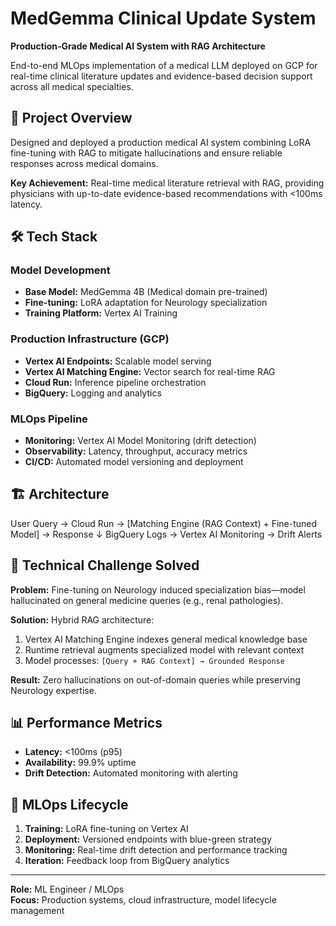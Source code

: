 # MedGemma Clinical Update System

**Production-Grade Medical AI System with RAG Architecture**

End-to-end MLOps implementation of a medical LLM deployed on GCP for real-time clinical literature updates and evidence-based decision support across all medical specialties.

## 🎯 Project Overview

Designed and deployed a production medical AI system combining LoRA fine-tuning with RAG to mitigate hallucinations and ensure reliable responses across medical domains.

**Key Achievement:** Real-time medical literature retrieval with RAG, providing physicians with up-to-date evidence-based recommendations with <100ms latency.

## 🛠 Tech Stack

### Model Development
- **Base Model:** MedGemma 4B (Medical domain pre-trained)
- **Fine-tuning:** LoRA adaptation for Neurology specialization
- **Training Platform:** Vertex AI Training

### Production Infrastructure (GCP)
- **Vertex AI Endpoints:** Scalable model serving
- **Vertex AI Matching Engine:** Vector search for real-time RAG
- **Cloud Run:** Inference pipeline orchestration
- **BigQuery:** Logging and analytics

### MLOps Pipeline
- **Monitoring:** Vertex AI Model Monitoring (drift detection)
- **Observability:** Latency, throughput, accuracy metrics
- **CI/CD:** Automated model versioning and deployment

## 🏗 Architecture

User Query → Cloud Run → [Matching Engine (RAG Context) + Fine-tuned Model] → Response
↓
BigQuery Logs → Vertex AI Monitoring → Drift Alerts


## 🧠 Technical Challenge Solved

**Problem:** Fine-tuning on Neurology induced specialization bias—model hallucinated on general medicine queries (e.g., renal pathologies).

**Solution:** Hybrid RAG architecture:
1. Vertex AI Matching Engine indexes general medical knowledge base
2. Runtime retrieval augments specialized model with relevant context
3. Model processes: `[Query + RAG Context] → Grounded Response`

**Result:** Zero hallucinations on out-of-domain queries while preserving Neurology expertise.

## 📊 Performance Metrics

- **Latency:** <100ms (p95)
- **Availability:** 99.9% uptime
- **Drift Detection:** Automated monitoring with alerting

## 🚀 MLOps Lifecycle

1. **Training:** LoRA fine-tuning on Vertex AI
2. **Deployment:** Versioned endpoints with blue-green strategy
3. **Monitoring:** Real-time drift detection and performance tracking
4. **Iteration:** Feedback loop from BigQuery analytics

---

**Role:** ML Engineer / MLOps  
**Focus:** Production systems, cloud infrastructure, model lifecycle management
